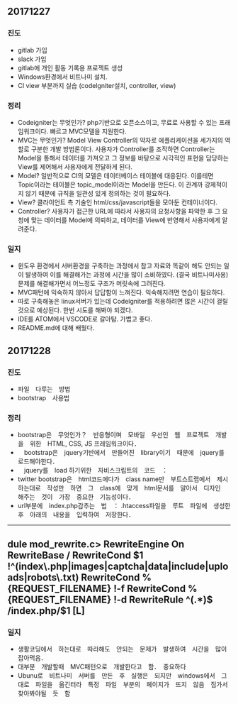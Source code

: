## 20171227

### 진도
+ gitlab 가입
+ slack 가입
+ gitlab에 개인 활동 기록용 프로젝트 생성
+ Windows환경에서 비트나미 설치.
+ CI view 부분까지 실습 (codelgniter설치, controller, view)

### 정리
+ Codeigniter는 무엇인가? php기반으로 오픈소스이고, 무료로 사용할 수 있는 프래임워크이다. 빠르고 MVC모델을 지원한다.
+ MVC는 무엇인가? Model View Controller의 약자로 에플리케이션을 세가지의 역할로 구분한 개발 방법론이다. 사용자가 Controller를 조작하면 Controller는 Model을 통해서 데이터를 가져오고 그 정보를 바탕으로 시각적인 표현을 담당하는 View를 제어해서 사용자에게 전달하게 된다. 
+ Model? 일반적으로 CI의 모델은 데이터베이스 테이블에 대응된다. 이를테면 Topic이라는 테이블은 topic_model이라는 Model을 만든다. 이 관계까 강제적이지 않기 때문에 규칙을 일관성 있게 정의하는 것이 필요하다.
+ View? 클라이언트 측 기술인 html/css/javascript들을 모아둔 컨테이너이다.
+ Controller? 사용자가 접근한 URL에 따라서 사용자의 요청사항을 파악한 후 그 요청에 맞는 데이터를 Model에 의뢰하고, 데이터를 View에 반영해서 사용자에게 알려준다.

### 일지
+ 윈도우 환경에서 서버환경을 구축하는 과정에서 참고 자료와 똑같이 해도 안되는 일이 발생하여 이를 해결해가는 과정에 시간을 많이 소비하였다. (결국 비트나미사용) 문제를 해결해가면서 어느정도 구조가 머릿속에 그려진다. 
+ MVC패턴에 익숙하지 않아서 답답함이 느껴진다. 익숙해지려면 연습이 필요하다.
+ 따로 구축해놓은 linux서버가 있는데 Codelgniter를 적용하려면 많은 시간이 걸릴것으로 예상된다. 한번 시도를 해봐야 되겠다. 
+ IDE를 ATOM에서 VSCODE로 갈아탐. 가볍고 좋다.
+ README.md에 대해 배웠다. 

## 20171228

### 진도
+ 파일　다루는　방법
+ bootstrap　사용법

### 정리
+ bootstrap은　무엇인가？　반응형이며　모바일　우선인　웹　프로젝트　개발을　위한　HTML, CSS, JS 프레임워크이다．
+ 　bootstrap은　jquery기반에서　만들어진　library이기　때문에　jquery를　로드해야한다．
+ 　jquery를　load 하기위한　자비스크립트의　코드　：　<script src="~~"></script>
+ twitter bootstrap은　html코드에다가　class name만　부트스트랩에서　제시하는대로　작성만　하면　그　class에　맞게　html문서를　알아서　디자인　해주는　것이　가장　중요한　기능성이다．
+ url부분에　index.php감추는　법　： .htaccess파일을　루트　파일에　생성한　후　아래의　내용을　입력하여　저장한다．　
------------------------- 
dule mod_rewrite.c>
   RewriteEngine On
RewriteBase /
RewriteCond $1 !^(index\.php|images|captcha|data|include|uploads|robots\.txt)
RewriteCond %{REQUEST_FILENAME} !-f
RewriteCond %{REQUEST_FILENAME} !-d
RewriteRule ^(.*)$ /index.php/$1 [L]
</IfModule>
-------------------------

### 일지
+ 생활코딩에서　하는대로　따라해도　안되는　문제가　발생하여　시간을　많이　잡아먹음．
+ 대부분　개발할때　MVC패턴으로　개발한다고　함．　중요하다
+ Ubunu로　비트나미　서버를　만든　후　실행은　되지만　windows에서　그대로　파일을　옮긴터라　특정　파일　부분의　페이지가　뜨지　않음　집가서　찾아봐야될　듯　함

